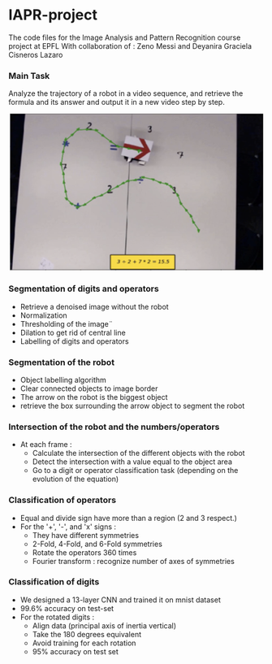 # IAPR-project
The code files for the Image Analysis and Pattern Recognition course project at EPFL 
With collaboration of : Zeno Messi and Deyanira Graciela Cisneros Lazaro 

### Main Task 
Analyze the trajectory of a robot in a video sequence, and retrieve the formula and its answer and output it in a new video step by step.

![alt text](https://github.com/aymenbahroun/IAPR-project/blob/main/iapr_output_example.png?raw=true)

### Segmentation of digits and operators 

* Retrieve a denoised image without the robot
* Normalization
* Thresholding of the image¨
* Dilation to get rid of central line 
* Labelling of digits and operators 

### Segmentation of the robot

* Object labelling algorithm
* Clear connected objects to image border 
* The arrow on the robot is the biggest object
* retrieve the box surrounding the arrow object to segment the robot

### Intersection of the robot and the numbers/operators 

* At each frame :
  * Calculate the intersection of the different objects with the robot
  * Detect the intersection with a value equal to the object area
  * Go to a digit or operator classification task (depending on the evolution of the equation)

### Classification of operators 

* Equal and divide sign have more than a region (2 and 3 respect.)
* For the '+', '-', and 'x' signs :
  * They have different symmetries 
  * 2-Fold, 4-Fold, and 6-Fold symmetries 
  * Rotate the operators 360 times 
  * Fourier transform : recognize number of axes of symmetries 
  
### Classification of digits 

* We designed a 13-layer CNN and trained it on mnist dataset 
* 99.6% accuracy on test-set 
* For the rotated digits :
  * Align data (principal axis of inertia vertical)
  * Take the 180 degrees equivalent 
  * Avoid training for each rotation 
  * 95% accuracy on test set 
